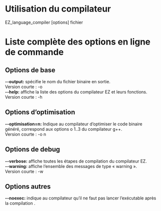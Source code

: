 # Utilisation du compilateur
EZ_language_compiler [options] fichier


# Liste complète des options en ligne de commande
## Options de base
**--output:** spécifie le nom du fichier binaire en sortie.  
Version courte :  -o  
**--help:** affiche la liste des options du compilateur EZ et leurs fonctions.   
Version courte :  -h  
## Options d’optimisation
**--optimisation=n:** Indique au compilateur d’optimiser le code binaire généré, correspond aux options o 1..3 du compilateur g++.    
Version courte : -o n  
## Options de debug
**--verbose:** affiche toutes les étapes de compilation du compilateur EZ.  
**--warning:** affiche l’ensemble des messages de type « warning ».  
Version courte : -w  
## Options autres
**--noexec:** indique au compilateur qu’il ne faut pas lancer l’exécutable après la compilation  .
